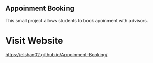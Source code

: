 ## Appoinment Booking
This small project allows students to book apoinment with advisors. 
# Visit Website
https://elshan02.github.io/Appoinment-Booking/
